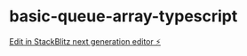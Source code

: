 # basic-queue-array-typescript

[Edit in StackBlitz next generation editor ⚡️](https://stackblitz.com/~/github.com/honorablemention/basic-queue-array-typescript)